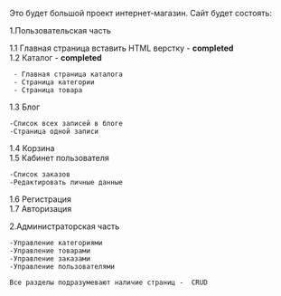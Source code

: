 Это будет большой проект интернет-магазин.
Сайт будет состоять:

1.Пользовательская часть<br>

1.1 Главная страница вставить HTML верстку - **completed** <br> 
1.2 Каталог - **completed**<br>  

     - Главная страница каталога 
     - Страница категории  
     - Страница товара 
 
 1.3 Блог<br> 
 
    -Список всех записей в блоге
    -Страница одной записи 
    
 1.4 Корзина<br> 
 1.5 Кабинет пользователя<br> 
 
    -Список заказов 
    -Редактировать личные данные
    
 1.6 Регистрация<br> 
 1.7 Авторизация<br> 
    
2.Администраторская часть<br> 

    -Управление категориями 
    -Управление товарами
    -Управление заказами 
    -Управление пользователями 
    
    Все разделы подразумевают наличие страниц -  CRUD

